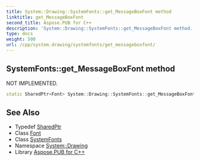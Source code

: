 ```yaml
---
title: System::Drawing::SystemFonts::get_MessageBoxFont method
linktitle: get_MessageBoxFont
second_title: Aspose.PUB for C++
description: 'System::Drawing::SystemFonts::get_MessageBoxFont method. NOT IMPLEMENTED in C++.'
type: docs
weight: 500
url: /cpp/system.drawing/systemfonts/get_messageboxfont/
---
```

## SystemFonts::get_MessageBoxFont method


NOT IMPLEMENTED.

```cpp
static SharedPtr<Font> System::Drawing::SystemFonts::get_MessageBoxFont()
```


## See Also

* Typedef [SharedPtr](../../../system/sharedptr/)
* Class [Font](../../font/)
* Class [SystemFonts](../)
* Namespace [System::Drawing](../../)
* Library [Aspose.PUB for C++](../../../)
